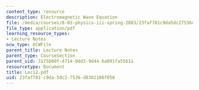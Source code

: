 ```yaml
---
content_type: resource
description: Electromagnetic Wave Equation
file: /media/courses/8-03-physics-iii-spring-2003/23faf781c9da5dc27536d8302106f058_Lec12.pdf
file_type: application/pdf
learning_resource_types:
- Lecture Notes
ocw_type: OCWFile
parent_title: Lecture Notes
parent_type: CourseSection
parent_uid: 3175b00f-4714-9dd3-9d44-6a091fa5561a
resourcetype: Document
title: Lec12.pdf
uid: 23faf781-c9da-5dc2-7536-d8302106f058
---
```

